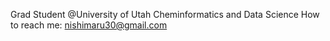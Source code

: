 Grad Student @University of Utah 
Cheminformatics and Data Science 
How to reach me: nishimaru30@gmail.com

<!---
nishimaru30/nishimaru30 is a ✨ special ✨ repository because its `README.md` (this file) appears on your GitHub profile.
You can click the Preview link to take a look at your changes.
--->
